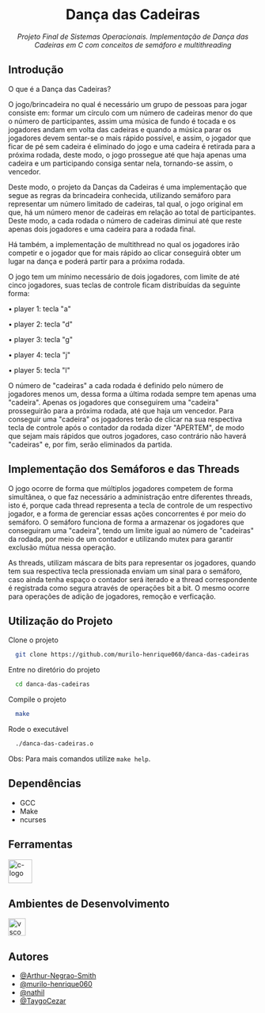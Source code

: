 <h1 align="center" > Dança das Cadeiras </h1>
<p align="center" ><i> Projeto Final de Sistemas Operacionais. Implementação de Dança das Cadeiras em C com conceitos de semáforo e multithreading </i></p>

## Introdução 

O que é a Dança das Cadeiras?

O jogo/brincadeira no qual é necessário um grupo de pessoas para jogar consiste em: formar um círculo com um número de cadeiras menor do que o número de participantes, assim uma música de fundo é tocada e os jogadores andam em volta das cadeiras e quando a música parar os jogadores devem sentar-se o mais rápido possível, e assim, o jogador que ficar de pé sem cadeira é eliminado do jogo e uma cadeira é retirada para a próxima rodada, deste modo, o jogo prossegue até que haja apenas uma cadeira e um participando consiga sentar nela, tornando-se assim, o vencedor. 

Deste modo, o projeto da Danças da Cadeiras é uma implementação que segue as regras da brincadeira conhecida, utilizando semáforo para representar um número limitado de cadeiras, tal qual, o jogo original em que, há um número menor de cadeiras em relação ao total de participantes. Deste modo, a cada rodada o número de cadeiras diminui até que reste apenas dois jogadores e uma cadeira para a rodada final. 

Há também, a implementação de multithread no qual os jogadores irão competir e o jogador que for mais rápido ao clicar conseguirá obter um lugar na dança e poderá partir para a próxima rodada. 

O jogo tem um mínimo necessário de dois jogadores, com limite de até cinco jogadores, suas teclas de controle ficam distribuídas da seguinte forma:

• player 1: tecla "a"

• player 2: tecla "d"

• player 3: tecla "g"

• player 4: tecla "j"

• player 5: tecla "l"

O número de "cadeiras" a cada rodada é definido pelo número de jogadores menos um, dessa forma a última rodada sempre tem apenas uma "cadeira". Apenas os jogadores que conseguirem uma "cadeira" prosseguirão para a próxima rodada, até que haja um vencedor. Para conseguir uma "cadeira" os jogadores terão de clicar na sua respectiva tecla de controle após o contador da rodada dizer "APERTEM", de modo que sejam mais rápidos que outros jogadores, caso contrário não haverá "cadeiras" e, por fim,  serão eliminados da partida.

## Implementação dos Semáforos e das Threads

O jogo ocorre de forma que múltiplos jogadores competem de forma simultânea, o que faz necessário a administração entre diferentes threads, isto é, porque cada thread representa a tecla de controle de um respectivo jogador, e a forma de gerenciar essas ações concorrentes é por meio do semáforo. O semáforo funciona de forma a armazenar os jogadores que conseguiram uma "cadeira", tendo um limite igual ao número de "cadeiras" da rodada, por meio de um contador e utilizando mutex para garantir exclusão mútua nessa operação. 

As threads, utilizam máscara de bits para representar os jogadores, quando tem sua respectiva tecla pressionada enviam um sinal para o semáforo, caso ainda tenha espaço o contador será iterado e a thread correspondente é registrada como segura através de operações bit a bit. O mesmo ocorre para operações de adição de jogadores, remoção e verficação.

## Utilização do Projeto 

Clone o projeto

```bash
  git clone https://github.com/murilo-henrique060/danca-das-cadeiras
```

Entre no diretório do projeto

```bash
  cd danca-das-cadeiras 
```

Compile o projeto

```bash
  make
```

Rode o executável

```bash
  ./danca-das-cadeiras.o
```

Obs: Para mais comandos utilize `make help`.

## Dependências

- GCC
- Make
- ncurses

## Ferramentas 
<img width="48" src="https://avatars.githubusercontent.com/u/25699522?s=200&v=4" alt="c-logo"/>

## Ambientes de Desenvolvimento
<img width="35" src="https://upload.wikimedia.org/wikipedia/commons/thumb/9/9a/Visual_Studio_Code_1.35_icon.svg/2048px-Visual_Studio_Code_1.35_icon.svg.png" alt="vscode-logo"/>

## Autores 
- [@Arthur-Negrao-Smith](https://github.com/Arthur-Negrao-Smith)
- [@murilo-henrique060](https://github.com/murilo-henrique060)
- [@nathil](https://github.com/nathil)
- [@TaygoCezar](https://github.com/TaygoCezar)
